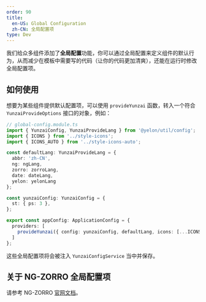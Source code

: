 ```yaml
---
order: 90
title:
  en-US: Global Configuration
  zh-CN: 全局配置项
type: Dev
---
```


我们给众多组件添加了**全局配置**功能，你可以通过全局配置来定义组件的默认行为，从而减少在模板中需要写的代码（让你的代码更加清爽），还能在运行时修改全局配置项。

## 如何使用

想要为某些组件提供默认配置项，可以使用 `provideYunzai` 函数，转入一个符合 `YunzaiProvideOptions` 接口的对象，例如：

```typescript
// global-config.module.ts
import { YunzaiConfig, YunzaiProvideLang } from '@yelon/util/config';
import { ICONS } from '../style-icons';
import { ICONS_AUTO } from '../style-icons-auto';

const defaultLang: YunzaiProvideLang = {
  abbr: 'zh-CN',
  ng: ngLang,
  zorro: zorroLang,
  date: dateLang,
  yelon: yelonLang
};

const yunzaiConfig: YunzaiConfig = {
  st: { ps: 3 },
};

export const appConfig: ApplicationConfig = {
  providers: [
    provideYunzai({ config: yunzaiConfig, defaultLang, icons: [...ICONS_AUTO, ...ICONS] })
  ]
};
```

这些全局配置项将会被注入 `YunzaiConfigService` 当中并保存。

## 关于 NG-ZORRO 全局配置项

请参考 NG-ZORRO [官网文档](https://ng.ant.design/docs/global-config/zh)。
